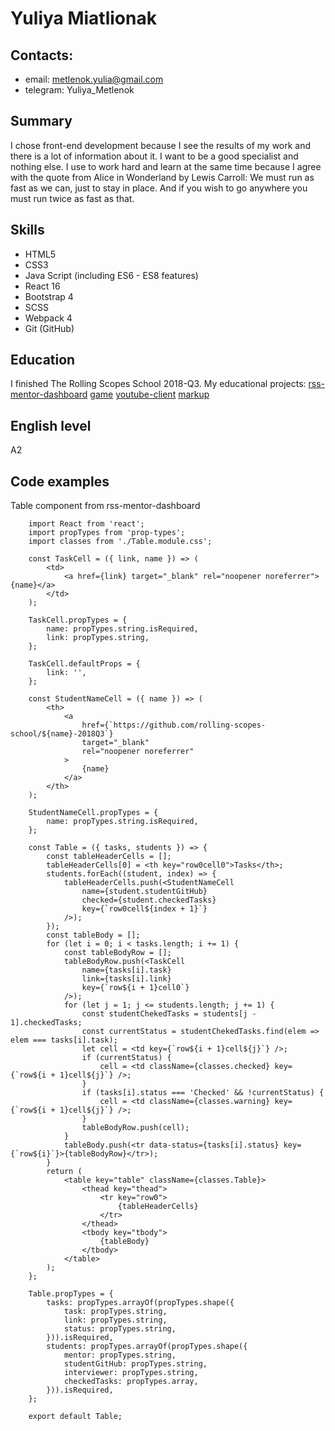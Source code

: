 # Yuliya Miatlionak

## Contacts:
  - email: metlenok.yulia@gmail.com
  - telegram: Yuliya_Metlenok

## Summary
I chose front-end development because I see the results of my work and there is a lot of information about it. I want to be a good specialist and nothing else. 
I use to work hard and learn at the same time because I agree with the quote from Alice in Wonderland by Lewis Carroll: We must run as fast as we can, just to stay in place. And if you wish to go anywhere you must run twice as fast as that.


## Skills
- HTML5
- CSS3
- Java Script (including ES6 - ES8 features)
- React 16
- Bootstrap 4
- SCSS
- Webpack 4
- Git (GitHub)

## Education
I finished The Rolling Scopes School 2018-Q3.
My educational projects:
[rss-mentor-dashboard](https://juliamv.github.io/rss-mentor-dashboard/)
[game](https://juliamv.github.io/game/)
[youtube-client](https://juliamv.github.io/youtube-client/)
[markup](https://juliamv.github.io/markup/)

## English level
A2

## Code examples
Table component from rss-mentor-dashboard

        import React from 'react';
        import propTypes from 'prop-types';
        import classes from './Table.module.css';

        const TaskCell = ({ link, name }) => (
            <td>
                <a href={link} target="_blank" rel="noopener noreferrer">{name}</a>
            </td>
        );

        TaskCell.propTypes = {
            name: propTypes.string.isRequired,
            link: propTypes.string,
        };

        TaskCell.defaultProps = {
            link: '',
        };

        const StudentNameCell = ({ name }) => (
            <th>
                <a
                    href={`https://github.com/rolling-scopes-school/${name}-2018Q3`}
                    target="_blank"
                    rel="noopener noreferrer"
                >
                    {name}
                </a>
            </th>
        );

        StudentNameCell.propTypes = {
            name: propTypes.string.isRequired,
        };

        const Table = ({ tasks, students }) => {
            const tableHeaderCells = [];
            tableHeaderCells[0] = <th key="row0cell0">Tasks</th>;
            students.forEach((student, index) => {
                tableHeaderCells.push(<StudentNameCell
                    name={student.studentGitHub}
                    checked={student.checkedTasks}
                    key={`row0cell${index + 1}`}
                />);
            });
            const tableBody = [];
            for (let i = 0; i < tasks.length; i += 1) {
                const tableBodyRow = [];
                tableBodyRow.push(<TaskCell
                    name={tasks[i].task}
                    link={tasks[i].link}
                    key={`row${i + 1}cell0`}
                />);
                for (let j = 1; j <= students.length; j += 1) {
                    const studentChekedTasks = students[j - 1].checkedTasks;
                    const currentStatus = studentChekedTasks.find(elem => elem === tasks[i].task);
                    let cell = <td key={`row${i + 1}cell${j}`} />;
                    if (currentStatus) {
                        cell = <td className={classes.checked} key={`row${i + 1}cell${j}`} />;
                    }
                    if (tasks[i].status === 'Checked' && !currentStatus) {
                        cell = <td className={classes.warning} key={`row${i + 1}cell${j}`} />;
                    }
                    tableBodyRow.push(cell);
                }
                tableBody.push(<tr data-status={tasks[i].status} key={`row${i}`}>{tableBodyRow}</tr>);
            }
            return (
                <table key="table" className={classes.Table}>
                    <thead key="thead">
                        <tr key="row0">
                            {tableHeaderCells}
                        </tr>
                    </thead>
                    <tbody key="tbody">
                        {tableBody}
                    </tbody>
                </table>
            );
        };

        Table.propTypes = {
            tasks: propTypes.arrayOf(propTypes.shape({
                task: propTypes.string,
                link: propTypes.string,
                status: propTypes.string,
            })).isRequired,
            students: propTypes.arrayOf(propTypes.shape({
                mentor: propTypes.string,
                studentGitHub: propTypes.string,
                interviewer: propTypes.string,
                checkedTasks: propTypes.array,
            })).isRequired,
        };

        export default Table;
